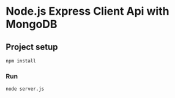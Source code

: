 # Node.js Express Client Api with MongoDB

## Project setup
```
npm install
```

### Run
```
node server.js
```